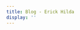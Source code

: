```yaml
---
title: Blog - Erick Hilda
display: ''
---
```


<script setup>
import ListPost from '@/components/list-post.vue'
</script>

<ListPost only-date type="blog" />
